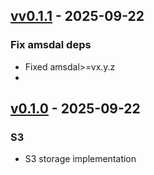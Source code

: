 ## [vv0.1.1](https://pypi.org/project/amsdal_cli/v0.1.1/) - 2025-09-22

### Fix amsdal deps

- Fixed amsdal>=vx.y.z 
- 

## [v0.1.0](https://pypi.org/project/amsdal_storages/0.1.0/) - 2025-09-22

### S3

- S3 storage implementation